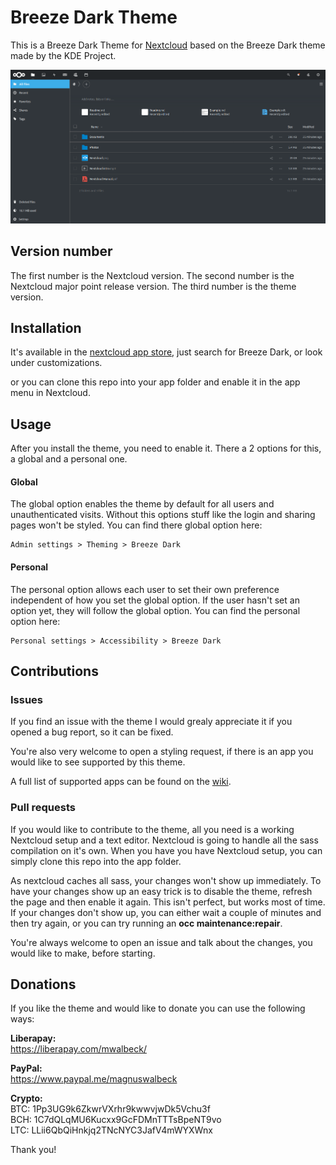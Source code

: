 # Breeze Dark Theme
This is a Breeze Dark Theme for [Nextcloud](https://nextcloud.com) based on the Breeze Dark theme made by the KDE Project.

![screenshot of theme](screenshot.png)

## Version number
The first number is the Nextcloud version. The second number is the Nextcloud major point release version. The third number is the theme version.

## Installation
It's available in the [nextcloud app store](https://apps.nextcloud.com/apps/breezedark), just search for Breeze Dark, or look under customizations.

or you can clone this repo into your app folder and enable it in the app menu in Nextcloud.

## Usage
After you install the theme, you need to enable it. There a 2 options for this, a global and a personal one.

#### Global
The global option enables the theme by default for all users and unauthenticated visits. Without this options stuff like the login and sharing pages won't be styled. You can find there global option here:
```
Admin settings > Theming > Breeze Dark
```
#### Personal
The personal option allows each user to set their own preference independent of how you set the global option. If the user hasn't set an option yet, they will follow the global option. You can find the personal option here:
```
Personal settings > Accessibility > Breeze Dark
```
## Contributions

### Issues
If you find an issue with the theme I would grealy appreciate it if you opened a bug report, so it can be fixed.

You're also very welcome to open a styling request, if there is an app you would like to see supported by this theme.

A full list of supported apps can be found on the [wiki](https://github.com/mwalbeck/nextcloud-breeze-dark/wiki/Styled-apps).

### Pull requests
If you would like to contribute to the theme, all you need is a working Nextcloud setup and a text editor. Nextcloud is going to handle all the sass compilation on it's own. When you have you have Nextcloud setup, you can simply clone this repo into the app folder.

As nextcloud caches all sass, your changes won't show up immediately. To have your changes show up an easy trick is to disable the theme, refresh the page and then enable it again. This isn't perfect, but works most of time. If your changes don't show up, you can either wait a couple of minutes and then try again, or you can try running an **occ maintenance:repair**.

You're always welcome to open an issue and talk about the changes, you would like to make, before starting.

## Donations
If you like the theme and would like to donate you can use the following ways:

**Liberapay:**  
https://liberapay.com/mwalbeck/

**PayPal:**  
https://www.paypal.me/magnuswalbeck

**Crypto:**  
BTC: 1Pp3UG9k6ZkwrVXrhr9kwwvjwDk5Vchu3f  
BCH: 1C7dQLqMU6Kucxx9GcFDMnTTTsBpeNT9vo  
LTC: LLii6QbQiHnkjq2TNcNYC3JafV4mWYXWnx

Thank you!
